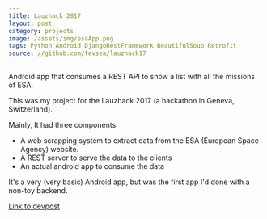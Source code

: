 ```yaml
---
title: Lauzhack 2017
layout: post
category: projects
image: /assets/img/esaApp.png
tags: Python Android DjangoRestFramework BeautifulSoup Retrofit
source: //github.com/fevsea/lauzhack17
---
```


Android app that consumes a REST API to show a list with all the missions of ESA.

This was my project for the Lauzhack 2017 (a hackathon in Geneva, Switzerland).


Mainly, It had three components:
- A web scrapping system to extract data from the ESA (European Space Agency) website.
- A REST server to serve the data to the clients
- An actual android app to consume the data

It's a very (very basic) Android app, but was the first app I'd done with a non-toy backend.

[Link to devpost](https://devpost.com/software/lauzhack17-7r1jct)
